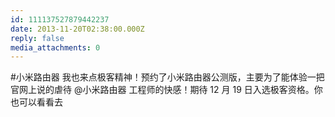 ```yaml
---
id: 111137527879442237
date: 2013-11-20T02:38:00.000Z
reply: false
media_attachments: 0
---
```


#小米路由器 我也来点极客精神！预约了小米路由器公测版，主要为了能体验一把官网上说的虐待 @小米路由器 工程师的快感！期待 12 月 19 日入选极客资格。你也可以看看去 ​​​​


